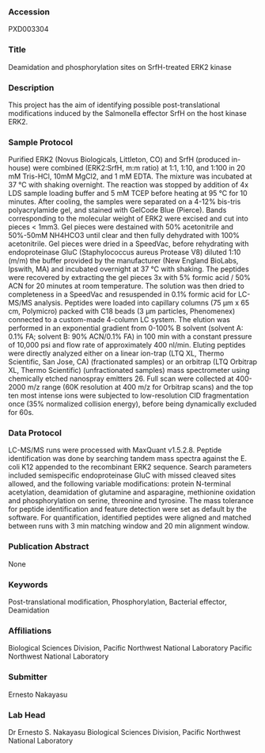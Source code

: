 ### Accession
PXD003304

### Title
Deamidation and phosphorylation sites on SrfH-treated ERK2 kinase

### Description
This project has the aim of identifying possible post-translational modifications induced by the Salmonella effector SrfH on the host kinase ERK2.

### Sample Protocol
Purified ERK2 (Novus Biologicals, Littleton, CO) and SrfH (produced in-house) were combined (ERK2:SrfH, m:m ratio) at 1:1, 1:10, and 1:100 in 20 mM Tris-HCl, 10mM MgCl2, and 1 mM EDTA. The mixture was incubated at 37 °C with shaking overnight. The reaction was stopped by addition of 4x LDS sample loading buffer and 5 mM TCEP before heating at 95 °C for 10 minutes. After cooling, the samples were separated on a 4-12% bis-tris polyacrylamide gel, and stained with GelCode Blue (Pierce). Bands corresponding to the molecular weight of ERK2 were excised and cut into pieces < 1mm3. Gel pieces were destained with 50% acetonitrile and 50%-50mM NH4HCO3 until clear and then fully dehydrated with 100% acetonitrile. Gel pieces were dried in a SpeedVac, before rehydrating with endoproteinase GluC (Staphylococcus aureus Protease V8) diluted 1:10 (m/m) the buffer provided by the manufacturer (New England BioLabs, Ipswith, MA) and incubated overnight at 37 °C with shaking. The peptides were recovered by extracting the gel pieces 3x with 5% formic acid / 50% ACN for 20 minutes at room temperature. The solution was then dried to completeness in a SpeedVac and resuspended in 0.1% formic acid for LC-MS/MS analysis. Peptides were loaded into capillary columns (75 µm x 65 cm, Polymicro) packed with C18 beads (3 µm particles, Phenomenex) connected to a custom-made 4-column LC system. The elution was performed in an exponential gradient from 0-100% B solvent (solvent A: 0.1% FA; solvent B: 90% ACN/0.1% FA) in 100 min with a constant pressure of 10,000 psi and flow rate of approximately 400 nl/min. Eluting peptides were directly analyzed either on a linear ion-trap (LTQ XL, Thermo Scientific, San Jose, CA) (fractionated samples) or an orbitrap (LTQ Orbitrap XL, Thermo Scientific) (unfractionated samples) mass spectrometer using chemically etched nanospray emitters 26. Full scan were collected at 400-2000 m/z range (60K resolution at 400 m/z for Orbitrap scans) and the top ten most intense ions were subjected to low-resolution CID fragmentation once (35% normalized collision energy), before being dynamically excluded for 60s.

### Data Protocol
LC-MS/MS runs were processed with MaxQuant v1.5.2.8. Peptide identification was done by searching tandem mass spectra against the E. coli K12 appended to the recombinant ERK2 sequence. Search parameters included semispecific endoproteinase GluC with missed cleaved sites allowed, and the following variable modifications: protein N-terminal acetylation, deamidation of glutamine and asparagine, methionine oxidation and phosphorylation on serine, threonine and tyrosine. The mass tolerance for peptide identification and feature detection were set as default by the software. For quantification, identified peptides were aligned and matched between runs with 3 min matching window and 20 min alignment window.

### Publication Abstract
None

### Keywords
Post-translational modification, Phosphorylation, Bacterial effector, Deamidation

### Affiliations
Biological Sciences Division, Pacific Northwest National Laboratory
Pacific Northwest National Laboratory

### Submitter
Ernesto Nakayasu

### Lab Head
Dr Ernesto S. Nakayasu
Biological Sciences Division, Pacific Northwest National Laboratory


